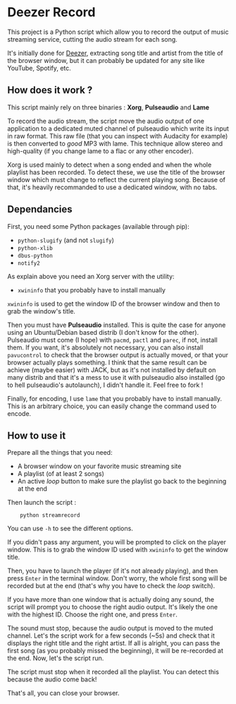 # Deezer Record

This project is a Python script which allow you to record the output of music streaming service, cutting the audio stream for each song.

It's initially done for [Deezer](www.deezer.fr), extracting song title and artist from the title of the browser window, but it can probably be updated for any site like YouTube, Spotify, etc.

## How does it work ?

This script mainly rely on three binaries : **Xorg**, **Pulseaudio** and **Lame**

To record the audio stream, the script move the audio output of one application to a dedicated muted channel of pulseaudio which write its input in raw format. This raw file (that you can inspect with Audacity for example) is then converted to _good_ MP3 with lame. This technique allow stereo and high-quality (if you change lame to a flac or any other encoder).

Xorg is used mainly to detect when a song ended and when the whole playlist has been recorded. To detect these, we use the title of the browser window which must change to reflect the current playing song. Because of that, it's heavily recommanded to use a dedicated window, with no tabs.

## Dependancies

First, you need some Python packages (available through pip):
 * `python-slugify` (and not `slugify`)
 * `python-xlib`
 * `dbus-python`
 * `notify2`

As explain above you need an Xorg server with the utility:
 * `xwininfo` that you probably have to install manually

`xwininfo` is used to get the window ID of the browser window and then to grab the window's title.

Then you must have **Pulseaudio** installed. This is quite the case for anyone using an Ubuntu/Debian based distrib (I don't know for the other). Pulseaudio must come (I hope) with `pacmd`, `pactl` and `parec`, if not, install them. If you want, it's absolutely not necessary, you can also install `pavucontrol` to check that the browser output is actually moved, or that your browser actually plays something.
I think that the same result can be achieve (maybe easier) with JACK, but as it's not installed by default on many distrib and that it's a mess to use it with pulseaudio also installed (go to hell pulseaudio's autolaunch), I didn't handle it. Feel free to fork !

Finally, for encoding, I use `lame` that you probably have to install manually. This is an arbitrary choice, you can easily change the command used to encode.

## How to use it

Prepare all the things that you need:
 * A browser window on your favorite music streaming site
 * A playlist (of at least 2 songs)
 * An active _loop_ button to make sure the playlist go back to the beginning at the end

Then launch the script :
```
    python streamrecord
```
You can use `-h` to see the different options.

If you didn't pass any argument, you will be prompted to click on the player window. This is to grab the window ID used with `xwininfo` to get the window title.

Then, you have to launch the player (if it's not already playing), and then press `Enter` in the terminal window. Don't worry, the whole first song will be recorded but at the end (that's why you have to check the _loop_ switch).

If you have more than one window that is actually doing any sound, the script will prompt you to choose the right audio output. It's likely the one with the highest ID. Choose the right one, and press `Enter`.

The sound must stop, because the audio output is moved to the muted channel. Let's the script work for a few seconds (~5s) and check that it displays the right title and the right artist. If all is alright, you can pass the first song (as you probably missed the beginning), it will be re-recorded at the end. Now, let's the script run.

The script must stop when it recorded all the playlist. You can detect this because the audio come back!

That's all, you can close your browser.

